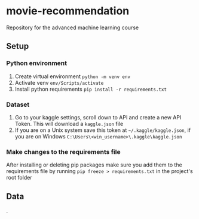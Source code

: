 # movie-recommendation
Repository for the advanced machine learning course

## Setup
### Python environment
1. Create virtual environment `python -m venv env`
2. Activate venv `env/Scripts/activate`
3. Install python requirements `pip install -r requirements.txt`

### Dataset
1. Go to your kaggle settings, scroll down to API and create a new API Token. This will download a `kaggle.json` file
2. If you are on a Unix system save this token at `~/.kaggle/kaggle.json`, if you are on Windows `C:\Users\<win_username>\.kaggle\kaggle.json`

### Make changes to the requirements file
After installing or deleting pip packages make sure you add them to the requirements file by running `pip freeze > requirements.txt` in the project's root folder

## Data

.
